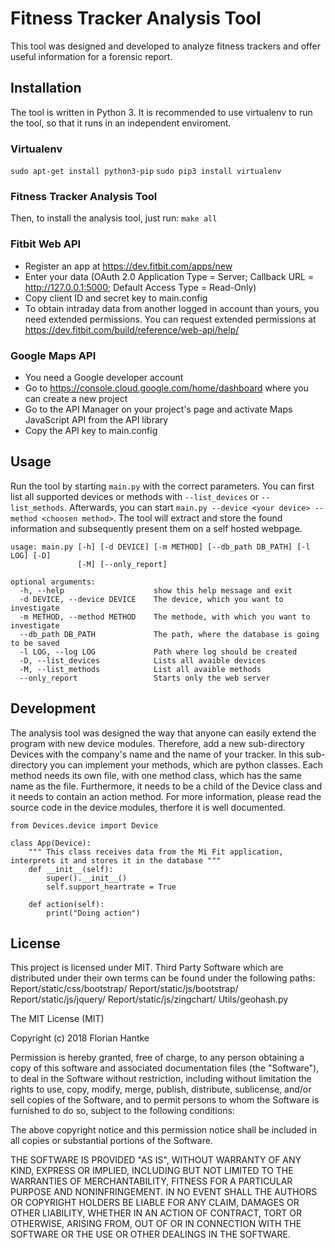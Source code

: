 # Fitness Tracker Analysis Tool

This tool was designed and developed to analyze fitness trackers and offer useful information for a forensic report.

## Installation

The tool is written in Python 3. It is recommended to use virtualenv to run the tool, so that it runs in an independent enviroment.

### Virtualenv
`sudo apt-get install python3-pip`
`sudo pip3 install virtualenv`

### Fitness Tracker Analysis Tool
Then, to install the analysis tool, just run:
`make all`

### Fitbit Web API
- Register an app at https://dev.fitbit.com/apps/new
- Enter your data (OAuth 2.0 Application Type = Server; Callback URL = http://127.0.0.1:5000; Default Access Type = Read-Only)
- Copy client ID and secret key to main.config
- To obtain intraday data from another logged in account than yours, you need extended permissions. You can request extended permissions at https://dev.fitbit.com/build/reference/web-api/help/

### Google Maps API
- You need a Google developer account
- Go to https://console.cloud.google.com/home/dashboard where you can create a new project
- Go to the API Manager on your project's page and activate Maps JavaScript API from the API library
- Copy the API key to main.config

## Usage
Run the tool by starting `main.py` with the correct parameters.
You can first list all supported devices or methods with `--list_devices` or `--list_methods`.
Afterwards, you can start `main.py --device <your device> --method <choosen method>`.
The tool will extract and store the found information and subsequently present them on a self hosted webpage.

```
usage: main.py [-h] [-d DEVICE] [-m METHOD] [--db_path DB_PATH] [-l LOG] [-D]
               [-M] [--only_report]

optional arguments:
  -h, --help                    show this help message and exit
  -d DEVICE, --device DEVICE    The device, which you want to investigate
  -m METHOD, --method METHOD    The methode, with which you want to investigate
  --db_path DB_PATH             The path, where the database is going to be saved
  -l LOG, --log LOG             Path where log should be created
  -D, --list_devices            Lists all avaible devices
  -M, --list_methods            List all avaible methods
  --only_report                 Starts only the web server
```

## Development
The analysis tool was designed the way that anyone can easily extend the program with new device modules.
Therefore, add a new sub-directory Devices with the company's name and the name of your tracker.
In this sub-directory you can implement your methods, which are python classes.
Each method needs its own file, with one method class, which has the same name as the file.
Furthermore, it needs to be a child of the Device class and it needs to contain an action method.
For more information, please read the source code in the device modules, therfore it is well documented.

```
from Devices.device import Device

class App(Device):
    """ This class receives data from the Mi Fit application, interprets it and stores it in the database """
    def __init__(self):
        super().__init__()
        self.support_heartrate = True
        
    def action(self):
        print("Doing action")
```

## License
This project is licensed under MIT.
Third Party Software which are distributed under their own terms can be found under the following paths:
Report/static/css/bootstrap/
Report/static/js/bootstrap/
Report/static/js/jquery/
Report/static/js/zingchart/
Utils/geohash.py

The MIT License (MIT)

Copyright (c) 2018 Florian Hantke

Permission is hereby granted, free of charge, to any person obtaining a copy of this software and associated documentation files (the "Software"), to deal in the Software without restriction, including without limitation the rights to use, copy, modify, merge, publish, distribute, sublicense, and/or sell copies of the Software, and to permit persons to whom the Software is furnished to do so, subject to the following conditions:

The above copyright notice and this permission notice shall be included in all copies or substantial portions of the Software.

THE SOFTWARE IS PROVIDED "AS IS", WITHOUT WARRANTY OF ANY KIND, EXPRESS OR IMPLIED, INCLUDING BUT NOT LIMITED TO THE WARRANTIES OF MERCHANTABILITY, FITNESS FOR A PARTICULAR PURPOSE AND NONINFRINGEMENT. IN NO EVENT SHALL THE AUTHORS OR COPYRIGHT HOLDERS BE LIABLE FOR ANY CLAIM, DAMAGES OR OTHER LIABILITY, WHETHER IN AN ACTION OF CONTRACT, TORT OR OTHERWISE, ARISING FROM, OUT OF OR IN CONNECTION WITH THE SOFTWARE OR THE USE OR OTHER DEALINGS IN THE SOFTWARE.

